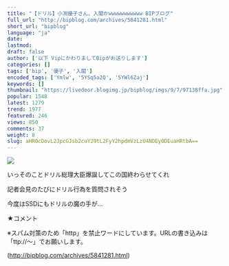 ```yaml
---
title: "【ドリル】小渕優子さん、入閣かwwwwwwwwwww BIPブログ"
full_url: "http://bipblog.com/archives/5841281.html"
short_url: "bipblog"
language: "ja"
date: 
lastmod: 
draft: false
author: ['以下 VipにかわりましてBipがお送りします']
categories: []
tags: ['bip', '優子', '入閣']
encoded_tags: ['Ymlw', '5YSq5a2Q', '5YWl6Zaj']
keywords: []
thumbnail: "https://livedoor.blogimg.jp/bipblog/imgs/9/7/97138ffa.jpg"
popular: 1548
latest: 1279
trend: 1977
featured: 246
views: 850
comments: 37
weight: 8
slug: aHR0cDovL2JpcGJsb2cuY29tL2FyY2hpdmVzLzU4NDEyODEuaHRtbA==
---
```


![](https://livedoor.blogimg.jp/bipblog/imgs/9/7/97138ffa.jpg)

<div><p>いっそのことドリル総理大臣爆誕してこの国終わらせてくれ</p><p>記者会見のたびにドリル行為を質問されそう</p><p>今度はSSDにもドリルの魔の手が…</p><p class='meiryo'>★コメント</p><p class='center'><p class='kyakuchu center'>※スパム対策のため「http」を禁止ワードにしています。URLの書き込みは「ttp://～」でお願いします。</p></p> </div>

(http://bipblog.com/archives/5841281.html)
